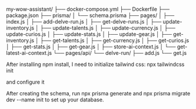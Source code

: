 my-wow-assistant/
├── docker-compose.yml
├── Dockerfile
├── package.json
├── prisma/
│   └── schema.prisma
├── pages/
│   ├── index.js
│   ├── add-delve-run.js
│   ├── get-delve-runs.js
│   ├── update-inventory.js
│   ├── update-talents.js
│   ├── update-currency.js
│   ├── update-curios.js
│   ├── update-stats.js
│   ├── update-gear.js
│   ├── get-inventory.js
│   ├── get-talents.js
│   ├── get-currency.js
│   ├── get-curios.js
│   ├── get-stats.js
│   ├── get-gear.js
│   ├── store-ai-context.js
│   └── get-latest-ai-context.js
└── pages/api/
    └── delve-run/
         ├── add.js
         └── get.js


After installing npm install, I need to initialize tailwind css: npx tailwindcss init

and configure it

After creating the schema, run npx prisma generate and npx prisma migrate dev --name init to set up your database.